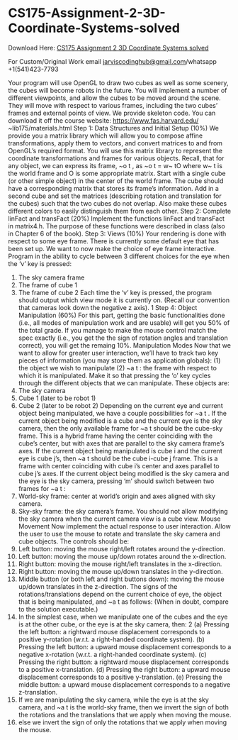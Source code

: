 # CS175-Assignment-2-3D-Coordinate-Systems-solved

Download Here: [CS175 Assignment 2 3D Coordinate Systems solved](https://jarviscodinghub.com/assignment/assignment-2-3d-coordinate-systems-solution/)

For Custom/Original Work email jarviscodinghub@gmail.com/whatsapp +1(541)423-7793

Your program will use OpenGL to draw two cubes as well as some scenery, the cubes will become robots in
the future. You will implement a number of different viewpoints, and allow the cubes to be moved around
the scene. They will move with respect to various frames, including the two cubes’ frames and external
points of view.
We provide skeleton code. You can download it off the course website: https://www.fas.harvard.edu/
~lib175/materials.html
Step 1: Data Structures and Initial Setup (10%)
We provide you a matrix library which will allow you to compose affine transformations, apply them to
vectors, and convert matrices to and from OpenGL’s required format. You will use this matrix library to
represent the coordinate transformations and frames for various objects. Recall, that for any object, we can
express its frame, ~o
t
, as ~o
t = w~
tO where w~
t
is the world frame and O is some appropriate matrix.
Start with a single cube (or other simple object) in the center of the world frame. The cube should have
a corresponding matrix that stores its frame’s information.
Add in a second cube and set the matrices (describing rotation and translation for the cubes) such that
the two cubes do not overlap. Also make these cubes different colors to easily distinguish them from each
other.
Step 2: Complete linFact and transFact (20%)
Implement the functions linFact and transFact in matrix4.h. The purpose of these functions were described in class (also in Chapter 6 of the book).
Step 3: Views (10%)
Your rendering is done with respect to some eye frame. There is currently some default eye that has been
set up. We want to now make the choice of eye frame interactive. Program in the ability to cycle between
3 different choices for the eye when the ‘v’ key is pressed:
1. The sky camera frame
2. The frame of cube 1
3. The frame of cube 2
Each time the ‘v’ key is pressed, the program should output which view mode it is currently on. (Recall
our convention that cameras look down the negative z axis).
1
Step 4: Object Manipulation (60%)
For this part, getting the basic functionalities done (i.e., all modes of manipulation work and are usable) will
get you 50% of the total grade. If you manage to make the mouse control match the spec exactly (i.e., you
get the the sign of rotation angles and translation correct), you will get the remaing 10%.
Manipulation Modes
Now that we want to allow for greater user interaction, we’ll have to track two key pieces of information
(you may store them as application globals): (1) the object we wish to manipulate (2) ~a
t
: the frame with
respect to which it is manipulated. Make it so that pressing the ‘o’ key cycles through the different objects
that we can manipulate. These objects are:
1. The sky camera
2. Cube 1 (later to be robot 1)
3. Cube 2 (later to be robot 2)
Depending on the current eye and current object being manipulated, we have a couple possibilities for
~a
t
.
If the current object being modified is a cube and the current eye is the sky camera, then the only
available frame for ~a
t
should be the cube-sky frame. This is a hybrid frame having the center coinciding with
the cube’s center, but with axes that are parallel to the sky camera frame’s axes.
If the current object being manipulated is cube i and the current eye is cube j’s, then ~a
t
should be the
cube i-cube j frame. This is a frame with center coinciding with cube i’s center and axes parallel to cube j’s
axes.
If the current object being modified is the sky camera and the eye is the sky camera, pressing ‘m’ should
switch between two frames for ~a
t
:
1. World-sky frame: center at world’s origin and axes aligned with sky camera.
2. Sky-sky frame: the sky camera’s frame.
You should not allow modifying the sky camera when the current camera view is a cube view.
Mouse Movement
Now implement the actual response to user interaction. Allow the user to use the mouse to rotate and
translate the sky camera and cube objects. The controls should be:
1. Left button: moving the mouse right/left rotates around the y-direction.
2. Left button: moving the mouse up/down rotates around the x-direction.
3. Right button: moving the mouse right/left translates in the x-direction.
4. Right button: moving the mouse up/down translates in the y-direction.
5. Middle button (or both left and right buttons down): moving the mouse up/down translates in the
z-direction.
The signs of the rotations/translations depend on the current choice of eye, the object that is being
manipulated, and ~a
t as follows: (When in doubt, compare to the solution executable.)
1. In the simplest case, when we manipulate one of the cubes and the eye is at the other cube, or the eye
is at the sky camera, then:
2
(a) Pressing the left button: a rightward mouse displacement corresponds to a positive y-rotation
(w.r.t. a right-handed coordinate system).
(b) Pressing the left button: a upward mouse displacement corresponds to a negative x-rotation (w.r.t.
a right-handed coordinate system).
(c) Pressing the right button: a rightward mouse displacement corresponds to a positive x-translation.
(d) Pressing the right button: a upward mouse displacement corresponds to a positive y-translation.
(e) Pressing the middle button: a upward mouse displacement corresponds to a negative z-translation.
2. If we are manipulating the sky camera, while the eye is at the sky camera, and ~a
t
is the world-sky
frame, then we invert the sign of both the rotations and the translations that we apply when moving
the mouse.
3. else we invert the sign of only the rotations that we apply when moving the mouse.
